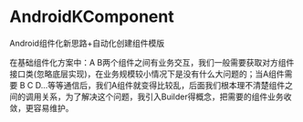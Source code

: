 # AndroidKComponent
Android组件化新思路+自动化创建组件模版

在基础组件化方案中：A B两个组件之间有业务交互，我们一般需要获取对方组件接口类(忽略底层实现)，在业务规模较小情况下是没有什么大问题的；当A组件需要 B C D...等等通信后，我们A组件就变得比较乱，后面我们根本理不清楚组件之间的调用关系，为了解决这个问题，我引入Builder得概念，把需要的组件业务收敛，更容易维护。
